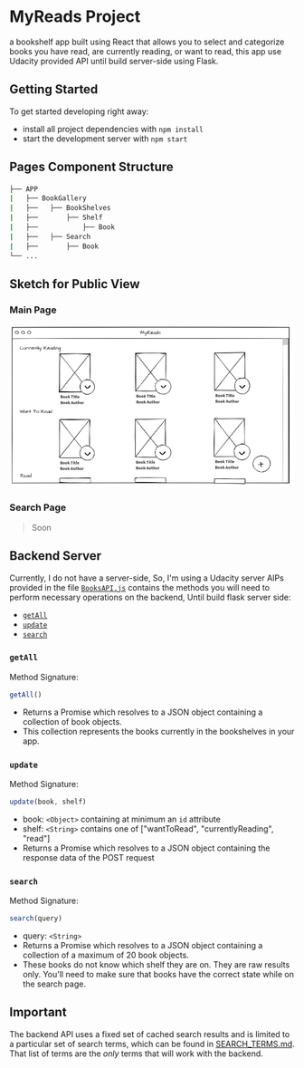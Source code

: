 # MyReads Project

a bookshelf app built using React that allows you to select and categorize books you have read, are currently reading, or want to read, this app use Udacity provided API until build server-side using Flask.

## Getting Started

To get started developing right away:

* install all project dependencies with `npm install`
* start the development server with `npm start`

##  Pages Component Structure 
```bash
├── APP  
|   ├── BookGallery
|   ├──   ├── BookShelves
|   ├──       ├── Shelf
|   ├──           ├── Book 
|   ├──   ├── Search
|   ├──       ├── Book
└── ...
```

## Sketch for Public View
### Main Page 

  ![Main](https://github.com/Mostafa-ashraf19/React_Book_Tracking_App/blob/master/Assests/Main%20Page.png?raw=true)

### Search Page 

  > Soon 

## Backend Server
Currently, I do not have a server-side, So, I'm using a Udacity server AIPs provided in the file [`BooksAPI.js`](src/BooksAPI.js) contains the methods you will need to perform necessary operations on the backend, Until build flask server side:

* [`getAll`](#getall)
* [`update`](#update)
* [`search`](#search)

### `getAll`

Method Signature:

```js
getAll()
```

* Returns a Promise which resolves to a JSON object containing a collection of book objects.
* This collection represents the books currently in the bookshelves in your app.

### `update`

Method Signature:

```js
update(book, shelf)
```

* book: `<Object>` containing at minimum an `id` attribute
* shelf: `<String>` contains one of ["wantToRead", "currentlyReading", "read"]  
* Returns a Promise which resolves to a JSON object containing the response data of the POST request

### `search`

Method Signature:

```js
search(query)
```

* query: `<String>`
* Returns a Promise which resolves to a JSON object containing a collection of a maximum of 20 book objects.
* These books do not know which shelf they are on. They are raw results only. You'll need to make sure that books have the correct state while on the search page.

## Important
The backend API uses a fixed set of cached search results and is limited to a particular set of search terms, which can be found in [SEARCH_TERMS.md](SEARCH_TERMS.md). That list of terms are the _only_ terms that will work with the backend.

